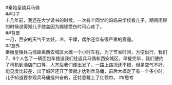 #秦始皇陵兵马俑  
##引子  
十几年前，我还在大学读书的时候，一次有个同学的妈妈来学校看儿子，期间闲聊的时候说得知儿子膝盖因为踢球受伤时可心疼了。  
##背景  
一月，西安的天气不太好，冷，干燥，偶尔还伴有很严重的雾霾。  
##意外  
秦始皇陵兵马俑距离西安城区大概一个小时车程。为了节省时间，方便出行，我们7，8个人包了一辆面包车接送我们往返兵马俑和西安城区。早餐完毕，我们便约了司机到酒店门口等，人齐后我们便出发了。一路上路况还不错，但是空气不好，能见度比较差，出了城区还开了很就才达到兵马俑，前后大概走了有一个多小时。儿子知道要参观兵马俑挺兴奋的，还特意戴上了红领巾。
##思考  
